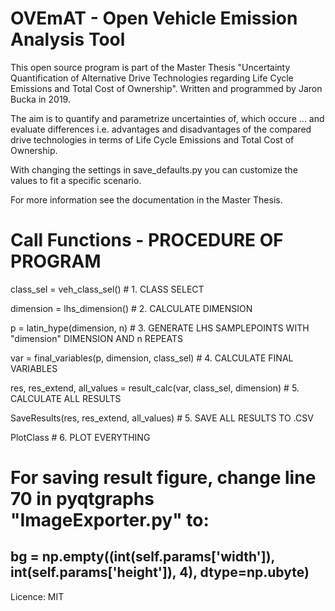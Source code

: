 # OVEmAT - Open Vehicle Emission Analysis Tool
This open source program is part of the Master Thesis "Uncertainty Quantification of Alternative Drive Technologies 
regarding Life Cycle Emissions and Total Cost of Ownership".
Written and programmed by Jaron Bucka in 2019.

The aim is to quantify and parametrize uncertainties of, which occure ... and evaluate differences i.e. advantages and disadvantages of 
the compared drive technologies in terms of Life Cycle Emissions and Total Cost of Ownership. 

With changing the settings in save_defaults.py you can customize the values to fit a specific scenario.


For more information see the documentation in the Master Thesis.


# Call Functions - PROCEDURE OF PROGRAM
class_sel = veh_class_sel()                                             # 1. CLASS SELECT

dimension = lhs_dimension()                                             # 2. CALCULATE DIMENSION

p = latin_hype(dimension, n)                                            # 3. GENERATE LHS SAMPLEPOINTS WITH "dimension" DIMENSION AND n REPEATS

var = final_variables(p, dimension, class_sel)                          # 4. CALCULATE FINAL VARIABLES

res, res_extend, all_values = result_calc(var, class_sel, dimension)    # 5. CALCULATE ALL RESULTS

SaveResults(res, res_extend, all_values)                                # 5. SAVE ALL RESULTS TO .CSV

PlotClass                                                               # 6. PLOT EVERYTHING



# For saving result figure, change line 70 in pyqtgraphs "ImageExporter.py" to:
## bg = np.empty((int(self.params['width']), int(self.params['height']), 4), dtype=np.ubyte)


Licence: MIT